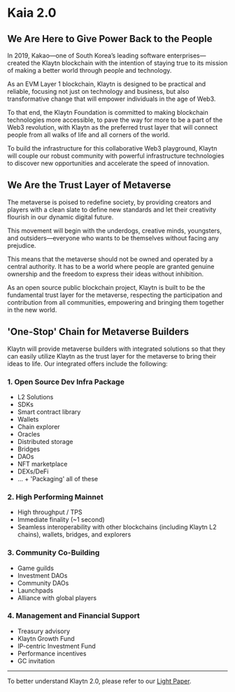 # Kaia 2.0

## We Are Here to Give Power Back to the People <a id="klaytn2"></a>

In 2019, Kakao—one of South Korea’s leading software enterprises—created the Klaytn blockchain with the intention of staying true to its mission of making a better world through people and technology.

As an EVM Layer 1 blockchain, Klaytn is designed to be practical and reliable, focusing not just on technology and business, but also transformative change that will empower individuals in the age of Web3.

To that end, the Klaytn Foundation is committed to making blockchain technologies more accessible, to pave the way for more to be a part of the Web3 revolution, with Klaytn as the preferred trust layer that will connect people from all walks of life and all corners of the world.

To build the infrastructure for this collaborative Web3 playground, Klaytn will couple our robust community with powerful infrastructure technologies to discover new opportunities and accelerate the speed of innovation.

## We Are the Trust Layer of Metaverse <a id="trustlayer"></a>

The metaverse is poised to redefine society, by providing creators and players with a clean slate to define new standards and let their creativity flourish in our dynamic digital future.

This movement will begin with the underdogs, creative minds, youngsters, and outsiders—everyone who wants to be themselves without facing any prejudice.

This means that the metaverse should not be owned and operated by a central authority. It has to be a world where people are granted genuine ownership and the freedom to express their ideas without inhibition.

As an open source public blockchain project, Klaytn is built to be the fundamental trust layer for the metaverse, respecting the participation and contribution from all communities, empowering and bringing them together in the new world.

## 'One-Stop' Chain for Metaverse Builders <a id="one-stop-chain-for-metaverse-builders"></a>

Klaytn will provide metaverse builders with integrated solutions so that they
can easily utilize Klaytn as the trust layer for the metaverse to bring their ideas to life. Our integrated offers include the following:

### 1. Open Source Dev Infra Package <a id="open-source-dev-infra-package"></a>

- L2 Solutions
- SDKs
- Smart contract library
- Wallets
- Chain explorer
- Oracles
- Distributed storage
- Bridges
- DAOs
- NFT marketplace
- DEXs/DeFi
- ... + 'Packaging' all of these

### 2. High Performing Mainnet <a id="high-performing-mainnet"></a>

- High throughput / TPS
- Immediate finality (\~1 second)
- Seamless interoperability with other blockchains (including Klaytn L2 chains), wallets, bridges, and explorers

### 3. Community Co-Building <a id="community-co-building"></a>

- Game guilds
- Investment DAOs
- Community DAOs
- Launchpads
- Alliance with global players

### 4. Management and Financial Support <a id="management-and-financial-support"></a>

- Treasury advisory
- Klaytn Growth Fund
- IP-centric Investment Fund
- Performance incentives
- GC invitation

---

To better understand Klaytn 2.0, please refer to our [Light Paper](https://klaytn.foundation/wp-content/uploads/2022/01/Klaytn-2.0_Light-Paper-20220128.pdf).
